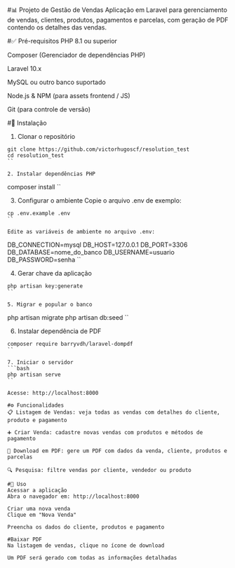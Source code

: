 #📊 Projeto de Gestão de Vendas
Aplicação em Laravel para gerenciamento de vendas, clientes, produtos, pagamentos e parcelas, com geração de PDF contendo os detalhes das vendas.

#✅ Pré-requisitos
PHP 8.1 ou superior

Composer (Gerenciador de dependências PHP)

Laravel 10.x

MySQL ou outro banco suportado

Node.js & NPM (para assets frontend / JS)

Git (para controle de versão)

#🚀 Instalação
1. Clonar o repositório
 ``` 
git clone https://github.com/victorhugoscf/resolution_test
cd resolution_test
 ``

2. Instalar dependências PHP
 ``` 
composer install
  ``

3. Configurar o ambiente
Copie o arquivo .env de exemplo:

 ```
cp .env.example .env
 ``

Edite as variáveis de ambiente no arquivo .env:

 ``` 
DB_CONNECTION=mysql
DB_HOST=127.0.0.1
DB_PORT=3306
DB_DATABASE=nome_do_banco
DB_USERNAME=usuario
DB_PASSWORD=senha
  ``

4. Gerar chave da aplicação
 ```
php artisan key:generate
 ``

5. Migrar e popular o banco
 ```
php artisan migrate
php artisan db:seed
  ``

6. Instalar dependência de PDF
 ```
composer require barryvdh/laravel-dompdf
 `` 

7. Iniciar o servidor
```bash
php artisan serve
``

Acesse: http://localhost:8000

#⚙️ Funcionalidades
📋 Listagem de Vendas: veja todas as vendas com detalhes do cliente, produto e pagamento

➕ Criar Venda: cadastre novas vendas com produtos e métodos de pagamento

📄 Download em PDF: gere um PDF com dados da venda, cliente, produtos e parcelas

🔍 Pesquisa: filtre vendas por cliente, vendedor ou produto

#🧪 Uso
Acessar a aplicação
Abra o navegador em: http://localhost:8000

Criar uma nova venda
Clique em "Nova Venda"

Preencha os dados do cliente, produtos e pagamento

#Baixar PDF
Na listagem de vendas, clique no ícone de download

Um PDF será gerado com todas as informações detalhadas

